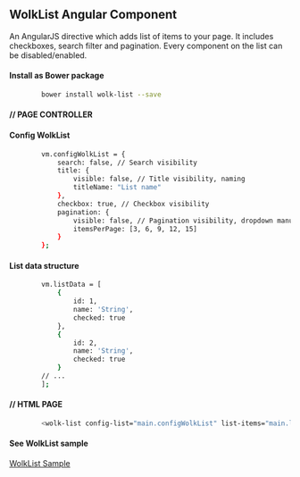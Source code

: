 ## WolkList Angular Component

An AngularJS directive which adds list of items to your page. It includes checkboxes, search filter and pagination. Every component on the list can be disabled/enabled.

#### Install as Bower package

```sh
        bower install wolk-list --save
```

#### // PAGE CONTROLLER
#### Config WolkList

```sh
        vm.configWolkList = {
            search: false, // Search visibility
            title: {
                visible: false, // Title visibility, naming
                titleName: "List name"
            },
            checkbox: true, // Checkbox visibility
            pagination: {
                visible: false, // Pagination visibility, dropdown manu values
                itemsPerPage: [3, 6, 9, 12, 15]
            }
        };
```
#### List data structure

```sh
        vm.listData = [
            {
                id: 1,
                name: 'String',
                checked: true
            },
            {
                id: 2,
                name: 'String',
                checked: true
            }
        // ...
        ];
```
#### // HTML PAGE

```sh
        <wolk-list config-list="main.configWolkList" list-items="main.listData"></wolk-list>
```

#### See WolkList sample

[WolkList Sample](https://jsfiddle.net/nmilikic/stbtsjvn/)
